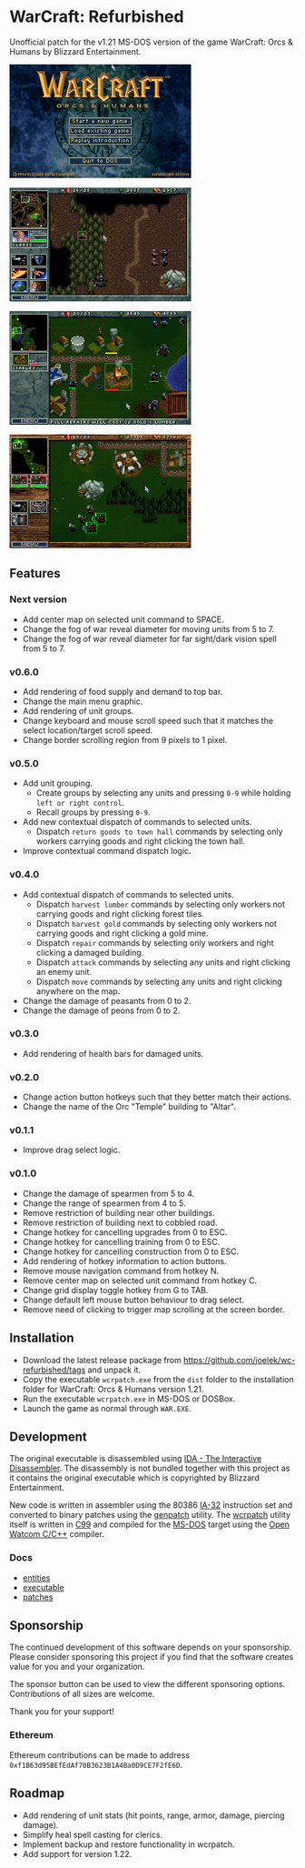 # WarCraft: Refurbished

Unofficial patch for the v1.21 MS-DOS version of the game WarCraft: Orcs & Humans by Blizzard Entertainment.

![](./public/images/main_menu.png)

![](./public/images/action_button_hotkeys.png)

![](./public/images/entity_health_bars.png)

![](./public/images/entity_grouping.png)

## Features

### Next version

* Add center map on selected unit command to SPACE.
* Change the fog of war reveal diameter for moving units from 5 to 7.
* Change the fog of war reveal diameter for far sight/dark vision spell from 5 to 7.

### v0.6.0

* Add rendering of food supply and demand to top bar.
* Change the main menu graphic.
* Add rendering of unit groups.
* Change keyboard and mouse scroll speed such that it matches the select location/target scroll speed.
* Change border scrolling region from 9 pixels to 1 pixel.

### v0.5.0

* Add unit grouping.
    * Create groups by selecting any units and pressing `0-9` while holding `left or right control`.
    * Recall groups by pressing `0-9`.
* Add new contextual dispatch of commands to selected units.
    * Dispatch `return goods to town hall` commands by selecting only workers carrying goods and right clicking the town hall.
* Improve contextual command dispatch logic.

### v0.4.0

* Add contextual dispatch of commands to selected units.
    * Dispatch `harvest lumber` commands by selecting only workers not carrying goods and right clicking forest tiles.
    * Dispatch `harvest gold` commands by selecting only workers not carrying goods and right clicking a gold mine.
    * Dispatch `repair` commands by selecting only workers and right clicking a damaged building.
    * Dispatch `attack` commands by selecting any units and right clicking an enemy unit.
    * Dispatch `move` commands by selecting any units and right clicking anywhere on the map.
* Change the damage of peasants from 0 to 2.
* Change the damage of peons from 0 to 2.

### v0.3.0

* Add rendering of health bars for damaged units.

### v0.2.0

* Change action button hotkeys such that they better match their actions.
* Change the name of the Orc "Temple" building to "Altar".

### v0.1.1

* Improve drag select logic.

### v0.1.0

* Change the damage of spearmen from 5 to 4.
* Change the range of spearmen from 4 to 5.
* Remove restriction of building near other buildings.
* Remove restriction of building next to cobbled road.
* Change hotkey for cancelling upgrades from 0 to ESC.
* Change hotkey for cancelling training from 0 to ESC.
* Change hotkey for cancelling construction from 0 to ESC.
* Add rendering of hotkey information to action buttons.
* Remove mouse navigation command from hotkey N.
* Remove center map on selected unit command from hotkey C.
* Change grid display toggle hotkey from G to TAB.
* Change default left mouse button behaviour to drag select.
* Remove need of clicking to trigger map scrolling at the screen border.

## Installation

* Download the latest release package from https://github.com/joelek/wc-refurbished/tags and unpack it.
* Copy the executable `wcrpatch.exe` from the `dist` folder to the installation folder for WarCraft: Orcs & Humans version 1.21.
* Run the executable `wcrpatch.exe` in MS-DOS or DOSBox.
* Launch the game as normal through `WAR.EXE`.

## Development

The original executable is disassembled using [IDA - The Interactive Disassembler](https://en.wikipedia.org/wiki/Interactive_Disassembler). The disassembly is not bundled together with this project as it contains the original executable which is copyrighted by Blizzard Entertainment.

New code is written in assembler using the 80386 [IA-32](https://en.wikipedia.org/wiki/IA-32) instruction set and converted to binary patches using the [genpatch](./public/tools/genpatch.js) utility. The [wcrpatch](./source/wcrpatch.c) utility itself is written in [C99](https://en.wikipedia.org/wiki/C99) and compiled for the [MS-DOS](https://en.wikipedia.org/wiki/MS-DOS) target using the [Open Watcom C/C++](https://en.wikipedia.org/wiki/Watcom_C/C%2B%2B) compiler.

### Docs

* [entities](./public/docs/entities.md)
* [executable](./public/docs/executable.md)
* [patches](./public/docs/patches.md)

## Sponsorship

The continued development of this software depends on your sponsorship. Please consider sponsoring this project if you find that the software creates value for you and your organization.

The sponsor button can be used to view the different sponsoring options. Contributions of all sizes are welcome.

Thank you for your support!

### Ethereum

Ethereum contributions can be made to address `0xf1B63d95BEfEdAf70B3623B1A4Ba0D9CE7F2fE6D`.

## Roadmap

* Add rendering of unit stats (hit points, range, armor, damage, piercing damage).
* Simplify heal spell casting for clerics.
* Implement backup and restore functionality in wcrpatch.
* Add support for version 1.22.
